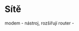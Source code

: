 Sítě
=
modem - nástroj, rozšiřují
router - 
<!--stackedit_data:
eyJoaXN0b3J5IjpbMTgwMTk3NTk1MiwxNzk2NTIxNDk3LC0zND
Y4MjMzNjYsMTkxNzQzNTg4NiwtNDczMjIzMDc2LDIxMDM4NTY2
XX0=
-->